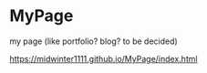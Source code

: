 # MyPage
my page (like portfolio? blog? to be decided)

https://midwinter1111.github.io/MyPage/index.html
